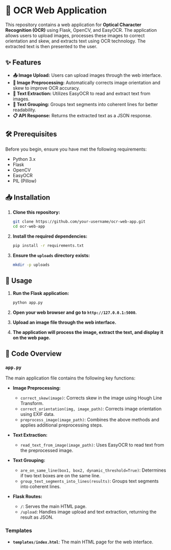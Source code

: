 
# 📄 OCR Web Application

This repository contains a web application for **Optical Character Recognition (OCR)** using Flask, OpenCV, and EasyOCR. The application allows users to upload images, processes these images to correct orientation and skew, and extracts text using OCR technology. The extracted text is then presented to the user.

## ✨ Features

- **📤 Image Upload:** Users can upload images through the web interface.
- **🔧 Image Preprocessing:** Automatically corrects image orientation and skew to improve OCR accuracy.
- **📝 Text Extraction:** Utilizes EasyOCR to read and extract text from images.
- **📑 Text Grouping:** Groups text segments into coherent lines for better readability.
- **📋 API Response:** Returns the extracted text as a JSON response.

## 🛠 Prerequisites

Before you begin, ensure you have met the following requirements:

- Python 3.x
- Flask
- OpenCV
- EasyOCR
- PIL (Pillow)

## 📥 Installation

1. **Clone this repository:**

    ```bash
    git clone https://github.com/your-username/ocr-web-app.git
    cd ocr-web-app
    ```

2. **Install the required dependencies:**

    ```bash
    pip install -r requirements.txt
    ```

3. **Ensure the `uploads` directory exists:**

    ```bash
    mkdir -p uploads
    ```

## 🚀 Usage

1. **Run the Flask application:**

    ```bash
    python app.py
    ```

2. **Open your web browser and go to `http://127.0.0.1:5000`.**

3. **Upload an image file through the web interface.**

4. **The application will process the image, extract the text, and display it on the web page.**

## 🧩 Code Overview

### `app.py`

The main application file contains the following key functions:

- **Image Preprocessing:**
  - `correct_skew(image)`: Corrects skew in the image using Hough Line Transform.
  - `correct_orientation(img, image_path)`: Corrects image orientation using EXIF data.
  - `preprocess_image(image_path)`: Combines the above methods and applies additional preprocessing steps.
  
- **Text Extraction:**
  - `read_text_from_image(image_path)`: Uses EasyOCR to read text from the preprocessed image.
  
- **Text Grouping:**
  - `are_on_same_line(box1, box2, dynamic_threshold=True)`: Determines if two text boxes are on the same line.
  - `group_text_segments_into_lines(results)`: Groups text segments into coherent lines.

- **Flask Routes:**
  - `/`: Serves the main HTML page.
  - `/upload`: Handles image upload and text extraction, returning the result as JSON.

### Templates

- **`templates/index.html`**: The main HTML page for the web interface.


